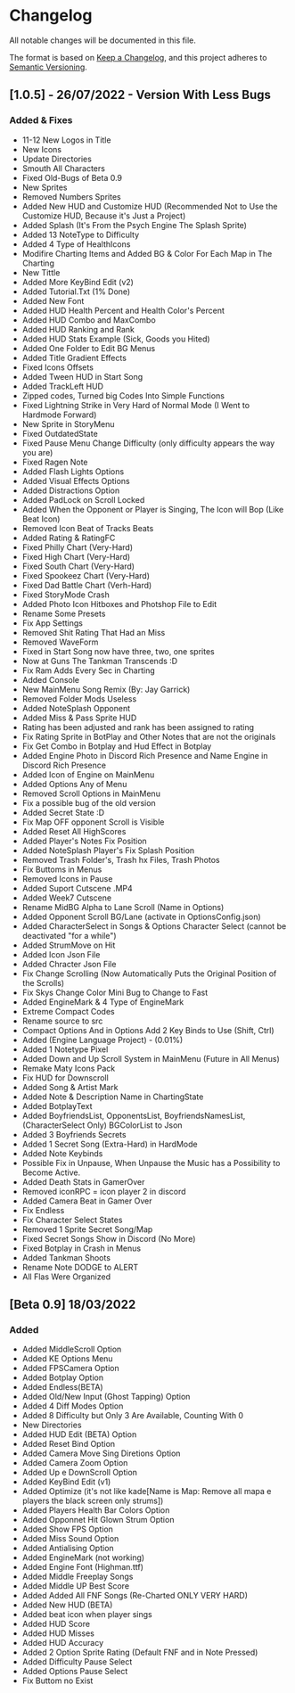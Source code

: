 # Changelog
All notable changes will be documented in this file.

The format is based on [Keep a Changelog](https://keepachangelog.com/en/1.0.0/),
and this project adheres to [Semantic Versioning](https://semver.org/spec/v2.0.0.html).

## [1.0.5] - 26/07/2022 - Version With Less Bugs
### Added & Fixes
- 11-12 New Logos in Title
- New Icons
- Update Directories
- Smouth All Characters
- Fixed Old-Bugs of Beta 0.9
- New Sprites
- Removed Numbers Sprites
- Added New HUD and Customize HUD (Recommended Not to Use the Customize HUD, Because it's Just a Project)
- Added Splash (It's From the Psych Engine The Splash Sprite)
- Added 13 NoteType to Difficulty
- Added 4 Type of HealthIcons
- Modifire Charting Items and Added BG & Color For Each Map in The Charting
- New Tittle
- Added More KeyBind Edit (v2)
- Added Tutorial.Txt (1% Done)
- Added New Font
- Added HUD Health Percent and Health Color's Percent
- Added HUD Combo and MaxCombo
- Added HUD Ranking and Rank
- Added HUD Stats Example (Sick, Goods you Hited)
- Added One Folder to Edit BG Menus
- Added Title Gradient Effects
- Fixed Icons Offsets
- Added Tween HUD in Start Song
- Added TrackLeft HUD
- Zipped codes, Turned big Codes Into Simple Functions
- Fixed Lightning Strike in Very Hard of Normal Mode (I Went to Hardmode Forward)
- New Sprite in StoryMenu
- Fixed OutdatedState
- Fixed Pause Menu Change Difficulty (only difficulty appears the way you are)
- Fixed Ragen Note
- Added Flash Lights Options
- Added Visual Effects Options
- Added Distractions Option
- Added PadLock on Scroll Locked
- Added When the Opponent or Player is Singing, The Icon will Bop (Like Beat Icon)
- Removed Icon Beat of Tracks Beats
- Added Rating & RatingFC
- Fixed Philly Chart (Very-Hard)
- Fixed High Chart (Very-Hard)
- Fixed South Chart (Very-Hard)
- Fixed Spookeez Chart (Very-Hard)
- Fixed Dad Battle Chart (Verh-Hard)
- Fixed StoryMode Crash
- Added Photo Icon Hitboxes and Photshop File to Edit
- Rename Some Presets
- Fix App Settings
- Removed Shit Rating That Had an Miss
- Removed WaveForm
- Fixed in Start Song now have three, two, one sprites
- Now at Guns The Tankman Transcends :D
- Fix Ram Adds Every Sec in Charting
- Added Console
- New MainMenu Song Remix (By: Jay Garrick)
- Removed Folder Mods Useless
- Added NoteSplash Opponent
- Added Miss & Pass Sprite HUD
- Rating has been adjusted and rank has been assigned to rating
- Fix Rating Sprite in BotPlay and Other Notes that are not the originals
- Fix Get Combo in Botplay and Hud Effect in Botplay
- Added Engine Photo in Discord Rich Presence and Name Engine in Discord Rich Presence
- Added Icon of Engine on MainMenu
- Added Options Any of Menu 
- Removed Scroll Options in MainMenu
- Fix a possible bug of the old version
- Added Secret State :D
- Fix Map OFF opponent Scroll is Visible 
- Added Reset All HighScores
- Added Player's Notes Fix Position
- Added NoteSplash Player's Fix Splash Position
- Removed Trash Folder's, Trash hx Files, Trash Photos
- Fix Buttoms in Menus
- Removed Icons in Pause
- Added Suport Cutscene .MP4
- Added Week7 Cutscene
- Rename MidBG Alpha to Lane Scroll (Name in Options)
- Added Opponent Scroll BG/Lane (activate in OptionsConfig.json)
- Added CharacterSelect in Songs & Options Character Select (cannot be deactivated "for a while")
- Added  StrumMove on Hit
- Added Icon Json File
- Added Chracter Json File
- Fix Change Scrolling (Now Automatically Puts the Original Position of the Scrolls)
- Fix Skys Change Color Mini Bug to Change to Fast
- Added EngineMark & 4 Type of EngineMark
- Extreme Compact Codes
- Rename source to src
- Compact Options And in Options Add 2 Key Binds to Use (Shift, Ctrl)
- Added (Engine Language Project) - (0.01%)
- Added 1 Notetype Pixel
- Added Down and Up Scroll System in MainMenu (Future in All Menus)
- Remake Maty Icons Pack
- Fix HUD for Downscroll
- Added Song & Artist Mark
- Added Note & Description Name in ChartingState
- Added BotplayText
- Added BoyfriendsList, OpponentsList, BoyfriendsNamesList, (CharacterSelect Only) BGColorList to Json
- Added 3 Boyfriends Secrets
- Added 1 Secret Song (Extra-Hard) in HardMode
- Added Note Keybinds
- Possible Fix in Unpause, When Unpause the Music has a Possibility to Become Active.
- Added Death Stats in GamerOver
- Removed iconRPC = icon player 2 in discord
- Added Camera Beat in Gamer Over
- Fix Endless
- Fix Character Select  States
- Removed 1 Sprite Secret Song/Map
- Fixed Secret Songs Show in Discord (No More)
- Fixed Botplay in Crash in Menus
- Added Tankman Shoots
- Rename Note DODGE to ALERT
- All Flas Were Organized

## [Beta 0.9] 18/03/2022
### Added
- Added MiddleScroll Option
- Added KE Options Menu
- Added FPSCamera Option
- Added Botplay Option
- Added Endless(BETA)
- Added Old/New Input (Ghost Tapping) Option
- Added 4 Diff Modes Option
- Added 8 Difficulty but Only 3 Are Available, Counting With 0
- New Directories
- Added HUD Edit (BETA) Option
- Added Reset Bind Option
- Added Camera Move Sing Diretions Option
- Added Camera Zoom Option
- Added Up e DownScroll Option
- Added KeyBind Edit (v1)
- Added Optimize (it's not like kade[Name is Map: Remove all mapa e players the black screen only strums])
- Added Players Health Bar Colors Option
- Added Opponnet Hit Glown Strum Option
- Added Show FPS Option
- Added Miss Sound Option
- Added Antialising Option
- Added EngineMark (not working)
- Added Engine Font (Highman.ttf)
- Added Middle Freeplay Songs
- Added Middle UP Best Score
- Added Added All FNF Songs (Re-Charted ONLY VERY HARD)
- Added New HUD (BETA)
- Added beat icon when player sings
- Added HUD Score
- Added HUD Misses
- Added HUD Accuracy
- Added 2 Option Sprite Rating (Default FNF and in Note Pressed)
- Added Difficulty Pause Select
- Added Options Pause Select
- Fix Buttom no Exist
